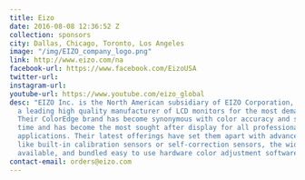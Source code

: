 ```yaml
---
title: Eizo
date: 2016-08-08 12:36:52 Z
collection: sponsors
city: Dallas, Chicago, Toronto, Los Angeles
image: "/img/EIZO_company_logo.png"
link: http://www.eizo.com/na
facebook-url: https://www.facebook.com/EizoUSA
twitter-url:
instagram-url:
youtube-url: https://www.youtube.com/eizo_global
desc: "EIZO Inc. is the North American subsidiary of EIZO Corporation,
  a leading high quality manufacturer of LCD monitors for the most demanding environments.
  Their ColorEdge brand has become synonymous with color accuracy and stability over
  time and has become the most sought after display for all professional graphics
  applications. Their latest offerings have set them apart with advanced features
  like built-in calibration sensors or self-correction sensors, the widest color gamut
  available, and bundled easy to use hardware color adjustment software."
contact-email: orders@eizo.com
---
```

